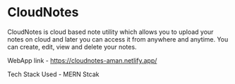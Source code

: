 # CloudNotes
CloudNotes is cloud based note utility which allows you to upload your notes on cloud and later you can access it from anywhere and anytime. You can create, edit, view and delete your notes.

WebApp link - https://cloudnotes-aman.netlify.app/

Tech Stack Used - MERN Stcak
